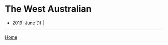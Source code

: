 # The West Australian

  * 2019: 
      [June](./the-west-australian-2019-06.md) (1) | 

----

[Home](../)
